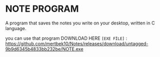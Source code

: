 # NOTE PROGRAM
A program that saves the notes you write on your desktop, written in C language.

you can use that program 
DOWNLOAD HERE `[EXE FİLE]` : https://github.com/mertbek10/Notes/releases/download/untagged-9b9d6345b4833bb232be/NOTE.exe

